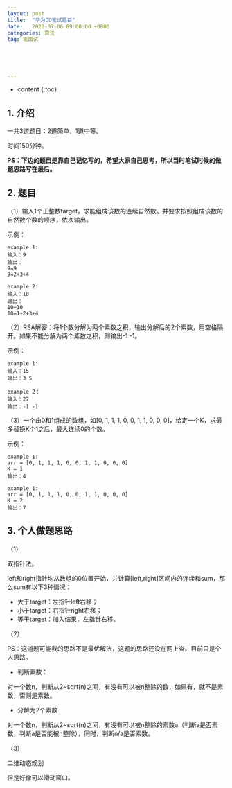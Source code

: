 ```yaml
---
layout: post
title:  "华为OD笔试题目"
date:   2020-07-06 09:00:00 +0800
categories: 算法
tag: 笔面试





---
```



* content
{:toc}




## 1. 介绍

一共3道题目：2道简单，1道中等。

时间150分钟。

**PS：下边的题目是靠自己记忆写的，希望大家自己思考，所以当时笔试时候的做题思路写在最后。**

## 2. 题目

（1）输入1个正整数target，求能组成该数的连续自然数。并要求按照组成该数的自然数个数的顺序，依次输出。

示例：

```
example 1:
输入：9
输出：
9=9
9=2+3+4

example 2:
输入：10
输出：
10=10
10=1+2+3+4
```



（2）RSA解密：将1个数分解为两个素数之积，输出分解后的2个素数，用空格隔开。如果不能分解为两个素数之积，则输出-1 -1。

示例：

```
example 1:
输入：15
输出：3 5

example 2：
输入：27
输出：-1 -1
```



（3）一个由0和1组成的数组，如[0, 1, 1, 1, 0, 0, 1, 1, 0, 0, 0]，给定一个K，求最多替换K个1之后，最大连续0的个数。

示例：

```
example 1:
arr = [0, 1, 1, 1, 0, 0, 1, 1, 0, 0, 0]
K = 1
输出：4

example 1:
arr = [0, 1, 1, 1, 0, 0, 1, 1, 0, 0, 0]
K = 2
输出：7
```



## 3. 个人做题思路

（1）

双指针法。

left和right指针均从数组的0位置开始，并计算[left,right]区间内的连续和sum，那么sum有以下3种情况：

- 大于target：左指针left右移；
- 小于target：右指针right右移；
- 等于target：加入结果，左指针右移。



（2）

PS：这道题可能我的思路不是最优解法，这题的思路还没在网上查。目前只是个人思路。

- 判断素数：

对一个数n，判断从2~sqrt(n)之间，有没有可以被n整除的数，如果有，就不是素数，否则是素数。

- 分解为2个素数

对一个数n，判断从2~sqrt(n)之间，有没有可以被n整除的素数a（判断a是否素数，判断a是否能被n整除），同时，判断n/a是否素数。



（3）

二维动态规划

但是好像可以滑动窗口。